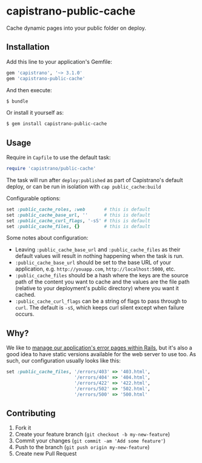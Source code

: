 # capistrano-public-cache

Cache dynamic pages into your public folder on deploy.

## Installation

Add this line to your application's Gemfile:

```ruby
gem 'capistrano', '~> 3.1.0'
gem 'capistrano-public-cache'
```

And then execute:

``` bash
$ bundle
```

Or install it yourself as:

``` bash
$ gem install capistrano-public-cache
```

## Usage

Require in `Capfile` to use the default task:

``` ruby
require 'capistrano/public-cache'
```

The task will run after `deploy:published` as part of Capistrano's default deploy, or can be run in isolation with `cap public_cache:build`

Configurable options:

``` ruby
set :public_cache_roles, :web       # this is default
set :public_cache_base_url, ''      # this is default
set :public_cache_curl_flags, '-sS' # this is default
set :public_cache_files, {}         # this is default
```

Some notes about configuration:

* Leaving `:public_cache_base_url` and `:public_cache_files` as their default values will result in nothing happening when the task is run.
* `:public_cache_base_url` should be set to the base URL of your application, e.g. `http://youapp.com`, `http://localhost:5000`, etc.
* `:public_cache_files` should be a hash where the keys are the source path of the content you want to cache and the values are the file path (relative to your deployment's public directory) where you want it cached.
* `:public_cache_curl_flags` can be a string of flags to pass through to `curl`. The default is `-sS`, which keeps curl silent except when failure occurs.

## Why?

We like to [manage our application's error pages within Rails](https://github.com/crushlovely/exceptionally_beautiful), but it's also a good idea to have static versions available for the web server to use too. As such, our configuration usually looks like this:

``` ruby
set :public_cache_files, '/errors/403' => '403.html',
                         '/errors/404' => '404.html',
                         '/errors/422' => '422.html',
                         '/errors/502' => '502.html',
                         '/errors/500' => '500.html'
```

## Contributing

1. Fork it
2. Create your feature branch (`git checkout -b my-new-feature`)
3. Commit your changes (`git commit -am 'Add some feature'`)
4. Push to the branch (`git push origin my-new-feature`)
5. Create new Pull Request
